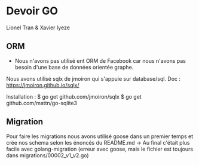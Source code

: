 # Devoir GO

Lionel Tran & Xavier Iyeze

## ORM 
- Nous n'avons pas utilisé ent ORM de Facebook car nous n'avons pas besoin d'une base de données orientée graphe.

Nous avons utilisé sqlx de jmoiron qui s'appuie sur database/sql. Doc : https://jmoiron.github.io/sqlx/

Installation :
$ go get github.com/jmoiron/sqlx
$ go get github.com/mattn/go-sqlite3

## Migration
Pour faire les migrations nous avons utilisé goose dans un premier temps et crée nos schema selon
les énoncés du README.md -> Au final c'était plus facile avec golang-migration (erreur avec goose, 
mais le fichier est toujours dans migrations/00002_v1_v2.go)



